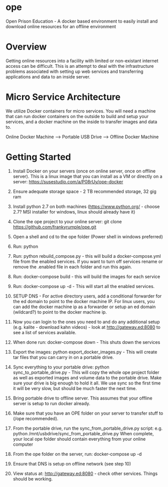 # ope
Open Prison Education - A docker based environment to easily install and download online resources for an offline environment

# Overview
Getting online resources into a facility with limited or non-existant internet access can be difficult. This is an attempt to deal with the infrastructure problems associated with setting up web services and transferring applications and data to an inside server.

# Micro Service Architecture
We utilize Docker containers for micro services. You will need a machine that can run docker containers on the outside to build and setup your services, and a docker machine on the inside to transfer images and data to.

Online Docker Machine --> Portable USB Drive --> Offline Docker Machine

# Getting Started
1) Install Docker on your servers (once on online server, once on offline server). This is a linux image that you can install as a VM or directly on a server: https://susestudio.com/a/P08rUy/ope-docker

2) Ensure adequate storage space - 2 TB recommended storage, 32 gig ram

3) Install python 2.7 on both machines (https://www.python.org/ - choose 2.7? MSI installer for windows, linux should already have it)

4) Clone the ope project to your online server: git clone https://github.com/frankyrumple/ope.git

5) Open a shell and cd to the ope folder (Power shell in windows preferred)

6) Run: python 

7) Run: python rebuild_compose.py - this will build a docker-compose.yml file from the enabled services. If you want to turn off services rename or remove the .enabled file in each folder and run this again.

8) Run: docker-compose build  - this will build the images for each service

9) Run: docker-compose up -d  - This will start all the enabled services.

10) SETUP DNS - For active directory users, add a conditional forwarder for the ed domain to point to the docker machine IP. For linux users, you can add the docker machine ip as a forwarder or setup an ed domain (wildcard?) to point to the docker machine ip.

11) Now you can login to the ones you need to and do any additional setup (e.g. kalite - download kahn videos) - look at http://gateway.ed:8080 to see a list of services available.

12) When done run: docker-compose down  - This shuts down the services

13) Export the images: python export_docker_images.py   - This will create tar files that you can carry in on a portable drive.

14) Sync everything to your portable drive: python sync_to_portable_drive.py  - This will copy the whole ope project folder as well as exported images and volume data to the portable drive. Make sure your drive is big enough to hold it all. We use sync so the first time it will be very slow, but should be much faster the next time.

15) Bring portable drive to offline server. This assumes that your offline server is setup to run docker already.

16) Make sure that you have an OPE folder on your server to transfer stuff to (/ope recommended).

17) From the portable drive, run the sync_from_portable_drive.py script: e.g.   python /mnt/usbdrive/sync_from_portable_drive.py
    When complete, your local ope folder should contain everything from your online computer

18) From the ope folder on the server, run: docker-compose up -d

19) Ensure that DNS is setup on offline network (see step 10)

20) View status at: http://gateway.ed:8080  - check other services. Things should be working.


